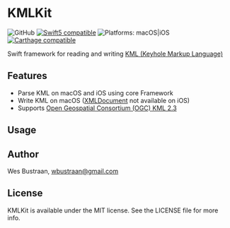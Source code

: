 # KMLKit

![GitHub](https://img.shields.io/github/license/w8wjb/KMLKit)
[![Swift5 compatible][Swift5Badge]][Swift5Link]
![Platforms: macOS|iOS](https://img.shields.io/badge/platform-macOS%20%7C%20iOS-lightgrey)
[![Carthage compatible][CartagheBadge]][CarthageLink]

Swift framework for reading and writing [KML (Keyhole Markup Language)](https://developers.google.com/kml/documentation/kmlreference)

## Features

- Parse KML on macOS and iOS using core Framework
- Write KML on macOS ([XMLDocument](https://developer.apple.com/documentation/foundation/xmldocument) not available on iOS)
- Supports [Open Geospatial Consortium (OGC)  KML 2.3](http://schemas.opengis.net/kml/2.3/ogckml23.xsd)

## Usage

## Author

Wes Bustraan, wbustraan@gmail.com

## License

KMLKit is available under the MIT license. See the LICENSE file for more info.

[Swift5Badge]: https://img.shields.io/badge/swift-5-orange.svg?style=flat
[Swift5Link]: https://developer.apple.com/swift/

[CartagheBadge]: https://img.shields.io/badge/Carthage-compatible-4BC51D.svg?style=flat
[CarthageLink]: https://github.com/Carthage/Carthage